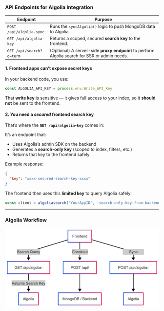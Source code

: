 ### API Endpoints for Algolia Integration  

| **Endpoint**                        | **Purpose**                                                                                   |
| ----------------------------------- | --------------------------------------------------------------------------------------------- |
| `POST /api/algolia-sync` | Runs the `syncAlgolia()` logic to push MongoDB data to Algolia.                               |
| `GET /api/algolia-key`              | Returns a scoped, secured **search key** to the frontend.                                     |
| `GET /api/search?q=term`            | (Optional) A server-side **proxy endpoint** to perform Algolia search for SSR or admin needs. |

#### 1. **Frontend apps can’t expose secret keys**

In your backend code, you use:

```js
const ALGOLIA_API_KEY = process.env.Write_API_Key
```

That **write key** is sensitive — it gives full access to your index, so it **should not** be sent to the frontend.

#### 2. **You need a *secured* frontend search key**

That’s where the **`GET /api/algolia-key`** comes in:

It’s an endpoint that:

* Uses Algolia’s admin SDK on the backend
* Generates a **search-only key** (scoped to index, filters, etc.)
* Returns that key to the frontend safely

Example response:

```json
{
  "key": "xxxx-secured-search-key-xxxx"
}
```

The frontend then uses this **limited key** to query Algolia safely:

```js
const client = algoliasearch('YourAppID', 'search-only-key-from-backend');
```  

---  
### Algolia Workflow  

![Algolia Workflow](https://raw.githubusercontent.com/coolcreation/algolia-demo/main/docs/images/algolia_workflow_created_with_mermaid.png)
